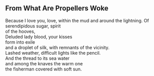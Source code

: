 From What Are Propellers Woke
-----------------------------
Because I love you, love, within the mud and around the lightning. Of serendipidous sugar, spirit  
of the hooves,  
Deluded lady blood, your kisses  
form into exile  
and a droplet of silk, with remnants of the vicinity.  
Lashed weather, difficult lights like the pencil.  
And the thread to its sea water  
and among the knaves the warm one  
the fisherman covered with soft sun.  
